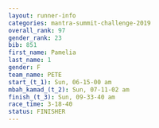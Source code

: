 ```yaml
---
layout: runner-info 
categories: mantra-summit-challenge-2019 
overall_rank: 97
gender_rank: 23
bib: 851
first_name: Pamelia
last_name: 1
gender: F
team_name: PETE
start_(t_1): Sun, 06-15-00 am
mbah_kamad_(t_2): Sun, 07-11-02 am
finish_(t_3): Sun, 09-33-40 am
race_time: 3-18-40
status: FINISHER
---
```

